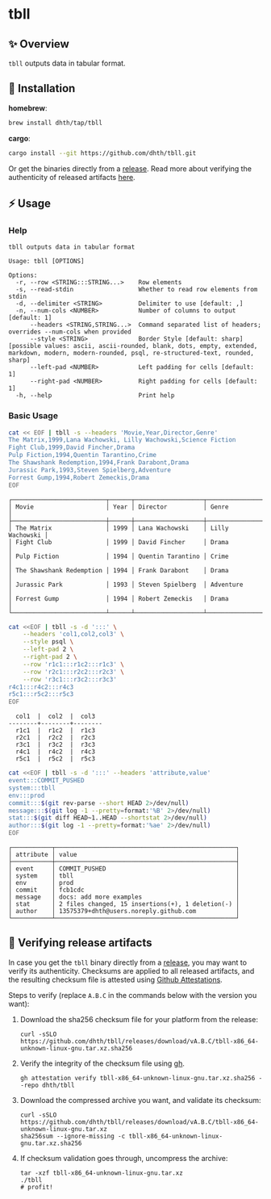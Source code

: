 # tbll

✨ Overview
---

`tbll` outputs data in tabular format.

💾 Installation
---

**homebrew**:

```sh
brew install dhth/tap/tbll
```

**cargo**:

```sh
cargo install --git https://github.com/dhth/tbll.git
```

Or get the binaries directly from a [release][1]. Read more about verifying the
authenticity of released artifacts [here](#-verifying-release-artifacts).

⚡️ Usage
---

### Help

```text
tbll outputs data in tabular format

Usage: tbll [OPTIONS]

Options:
  -r, --row <STRING:::STRING...>    Row elements
  -s, --read-stdin                  Whether to read row elements from stdin
  -d, --delimiter <STRING>          Delimiter to use [default: ,]
  -n, --num-cols <NUMBER>           Number of columns to output [default: 1]
      --headers <STRING,STRING...>  Command separated list of headers; overrides --num-cols when provided
      --style <STRING>              Border Style [default: sharp] [possible values: ascii, ascii-rounded, blank, dots, empty, extended, markdown, modern, modern-rounded, psql, re-structured-text, rounded, sharp]
      --left-pad <NUMBER>           Left padding for cells [default: 1]
      --right-pad <NUMBER>          Right padding for cells [default: 1]
  -h, --help                        Print help
```

### Basic Usage

```bash
cat << EOF | tbll -s --headers 'Movie,Year,Director,Genre'
The Matrix,1999,Lana Wachowski, Lilly Wachowski,Science Fiction
Fight Club,1999,David Fincher,Drama
Pulp Fiction,1994,Quentin Tarantino,Crime
The Shawshank Redemption,1994,Frank Darabont,Drama
Jurassic Park,1993,Steven Spielberg,Adventure
Forrest Gump,1994,Robert Zemeckis,Drama
EOF
```

```text
┌──────────────────────────┬──────┬───────────────────┬─────────────────┐
│ Movie                    │ Year │ Director          │ Genre           │
├──────────────────────────┼──────┼───────────────────┼─────────────────┤
│ The Matrix               │ 1999 │ Lana Wachowski    │ Lilly Wachowski │
│ Fight Club               │ 1999 │ David Fincher     │ Drama           │
│ Pulp Fiction             │ 1994 │ Quentin Tarantino │ Crime           │
│ The Shawshank Redemption │ 1994 │ Frank Darabont    │ Drama           │
│ Jurassic Park            │ 1993 │ Steven Spielberg  │ Adventure       │
│ Forrest Gump             │ 1994 │ Robert Zemeckis   │ Drama           │
└──────────────────────────┴──────┴───────────────────┴─────────────────┘
```

```bash
cat <<EOF | tbll -s -d ':::' \
    --headers 'col1,col2,col3' \
    --style psql \
    --left-pad 2 \
    --right-pad 2 \
    --row 'r1c1:::r1c2:::r1c3' \
    --row 'r2c1:::r2c2:::r2c3' \
    --row 'r3c1:::r3c2:::r3c3'
r4c1:::r4c2:::r4c3
r5c1:::r5c2:::r5c3
EOF
```

```text
  col1  |  col2  |  col3
--------+--------+--------
  r1c1  |  r1c2  |  r1c3
  r2c1  |  r2c2  |  r2c3
  r3c1  |  r3c2  |  r3c3
  r4c1  |  r4c2  |  r4c3
  r5c1  |  r5c2  |  r5c3
```

```bash
cat <<EOF | tbll -s -d ':::' --headers 'attribute,value'
event:::COMMIT_PUSHED
system:::tbll
env:::prod
commit:::$(git rev-parse --short HEAD 2>/dev/null)
message:::$(git log -1 --pretty=format:'%B' 2>/dev/null)
stat:::$(git diff HEAD~1..HEAD --shortstat 2>/dev/null)
author:::$(git log -1 --pretty=format:'%ae' 2>/dev/null)
EOF
```

```text
┌───────────┬──────────────────────────────────────────────────┐
│ attribute │ value                                            │
├───────────┼──────────────────────────────────────────────────┤
│ event     │ COMMIT_PUSHED                                    │
│ system    │ tbll                                             │
│ env       │ prod                                             │
│ commit    │ fcb1cdc                                          │
│ message   │ docs: add more examples                          │
│ stat      │ 2 files changed, 15 insertions(+), 1 deletion(-) │
│ author    │ 13575379+dhth@users.noreply.github.com           │
└───────────┴──────────────────────────────────────────────────┘
```

🔐 Verifying release artifacts
---

In case you get the `tbll` binary directly from a [release][1], you may want to
verify its authenticity. Checksums are applied to all released artifacts, and
the resulting checksum file is attested using [Github Attestations][2].

Steps to verify (replace `A.B.C` in the commands below with the version you
want):

1. Download the sha256 checksum file for your platform from the release:

   ```shell
   curl -sSLO https://github.com/dhth/tbll/releases/download/vA.B.C/tbll-x86_64-unknown-linux-gnu.tar.xz.sha256
   ```

2. Verify the integrity of the checksum file using [gh][3].

   ```shell
   gh attestation verify tbll-x86_64-unknown-linux-gnu.tar.xz.sha256 --repo dhth/tbll
   ```

3. Download the compressed archive you want, and validate its checksum:

   ```shell
   curl -sSLO https://github.com/dhth/tbll/releases/download/vA.B.C/tbll-x86_64-unknown-linux-gnu.tar.xz
   sha256sum --ignore-missing -c tbll-x86_64-unknown-linux-gnu.tar.xz.sha256
   ```

3. If checksum validation goes through, uncompress the archive:

   ```shell
   tar -xzf tbll-x86_64-unknown-linux-gnu.tar.xz
   ./tbll
   # profit!
   ```

[1]: https://github.com/dhth/tbll/releases
[2]: https://github.blog/news-insights/product-news/introducing-artifact-attestations-now-in-public-beta/
[3]: https://github.com/cli/cli
